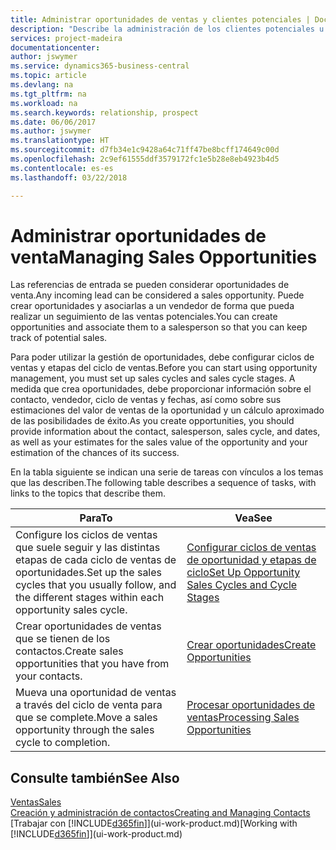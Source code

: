 ```yaml
---
title: Administrar oportunidades de ventas y clientes potenciales | Documentos de Microsoft
description: "Describe la administración de los clientes potenciales u oportunidades de venta entrantes en Business Central, y la asociación de la oportunidad con un vendedor para realizar un seguimiento de las ventas potenciales."
services: project-madeira
documentationcenter: 
author: jswymer
ms.service: dynamics365-business-central
ms.topic: article
ms.devlang: na
ms.tgt_pltfrm: na
ms.workload: na
ms.search.keywords: relationship, prospect
ms.date: 06/06/2017
ms.author: jswymer
ms.translationtype: HT
ms.sourcegitcommit: d7fb34e1c9428a64c71ff47be8bcff174649c00d
ms.openlocfilehash: 2c9ef61555ddf3579172fc1e5b28e8eb4923b4d5
ms.contentlocale: es-es
ms.lasthandoff: 03/22/2018

---
```

# <a name="managing-sales-opportunities"></a><span data-ttu-id="b877f-103">Administrar oportunidades de venta</span><span class="sxs-lookup"><span data-stu-id="b877f-103">Managing Sales Opportunities</span></span>
<span data-ttu-id="b877f-104">Las referencias de entrada se pueden considerar oportunidades de venta.</span><span class="sxs-lookup"><span data-stu-id="b877f-104">Any incoming lead can be considered a sales opportunity.</span></span> <span data-ttu-id="b877f-105">Puede crear oportunidades y asociarlas a un vendedor de forma que pueda realizar un seguimiento de las ventas potenciales.</span><span class="sxs-lookup"><span data-stu-id="b877f-105">You can create opportunities and associate them to a salesperson so that you can keep track of potential sales.</span></span>

<span data-ttu-id="b877f-106">Para poder utilizar la gestión de oportunidades, debe configurar ciclos de ventas y etapas del ciclo de ventas.</span><span class="sxs-lookup"><span data-stu-id="b877f-106">Before you can start using opportunity management, you must set up sales cycles and sales cycle stages.</span></span> <span data-ttu-id="b877f-107">A medida que crea oportunidades, debe proporcionar información sobre el contacto, vendedor, ciclo de ventas y fechas, así como sobre sus estimaciones del valor de ventas de la oportunidad y un cálculo aproximado de las posibilidades de éxito.</span><span class="sxs-lookup"><span data-stu-id="b877f-107">As you create opportunities, you should provide information about the contact, salesperson, sales cycle, and dates, as well as your estimates for the sales value of the opportunity and your estimation of the chances of its success.</span></span>

<span data-ttu-id="b877f-108">En la tabla siguiente se indican una serie de tareas con vínculos a los temas que las describen.</span><span class="sxs-lookup"><span data-stu-id="b877f-108">The following table describes a sequence of tasks, with links to the topics that describe them.</span></span>

| <span data-ttu-id="b877f-109">Para</span><span class="sxs-lookup"><span data-stu-id="b877f-109">To</span></span> | <span data-ttu-id="b877f-110">Vea</span><span class="sxs-lookup"><span data-stu-id="b877f-110">See</span></span> |
| --- | --- |
| <span data-ttu-id="b877f-111">Configure los ciclos de ventas que suele seguir y las distintas etapas de cada ciclo de ventas de oportunidades.</span><span class="sxs-lookup"><span data-stu-id="b877f-111">Set up the sales cycles that you usually follow, and the different stages within each opportunity sales cycle.</span></span> |[<span data-ttu-id="b877f-112">Configurar ciclos de ventas de oportunidad y etapas de ciclo</span><span class="sxs-lookup"><span data-stu-id="b877f-112">Set Up Opportunity Sales Cycles and Cycle Stages</span></span>](marketing-how-setup-opportunity-sales-cycles-stages.md) |
| <span data-ttu-id="b877f-113">Crear oportunidades de ventas que se tienen de los contactos.</span><span class="sxs-lookup"><span data-stu-id="b877f-113">Create sales opportunities that you have from your contacts.</span></span> |[<span data-ttu-id="b877f-114">Crear oportunidades</span><span class="sxs-lookup"><span data-stu-id="b877f-114">Create Opportunities</span></span>](marketing-how-create-opportunities.md) |
| <span data-ttu-id="b877f-115">Mueva una oportunidad de ventas a través del ciclo de venta para que se complete.</span><span class="sxs-lookup"><span data-stu-id="b877f-115">Move a sales opportunity through the sales cycle to completion.</span></span> |[<span data-ttu-id="b877f-116">Procesar oportunidades de ventas</span><span class="sxs-lookup"><span data-stu-id="b877f-116">Processing Sales Opportunities</span></span>](marketing-processing-sales-opportunities.md) |

## <a name="see-also"></a><span data-ttu-id="b877f-117">Consulte también</span><span class="sxs-lookup"><span data-stu-id="b877f-117">See Also</span></span>
[<span data-ttu-id="b877f-118">Ventas</span><span class="sxs-lookup"><span data-stu-id="b877f-118">Sales</span></span>](sales-manage-sales.md)  
[<span data-ttu-id="b877f-119">Creación y administración de contactos</span><span class="sxs-lookup"><span data-stu-id="b877f-119">Creating and Managing Contacts</span></span>](marketing-contacts.md)  
<span data-ttu-id="b877f-120">[Trabajar con [!INCLUDE[d365fin](includes/d365fin_md.md)]](ui-work-product.md)</span><span class="sxs-lookup"><span data-stu-id="b877f-120">[Working with [!INCLUDE[d365fin](includes/d365fin_md.md)]](ui-work-product.md)</span></span>

